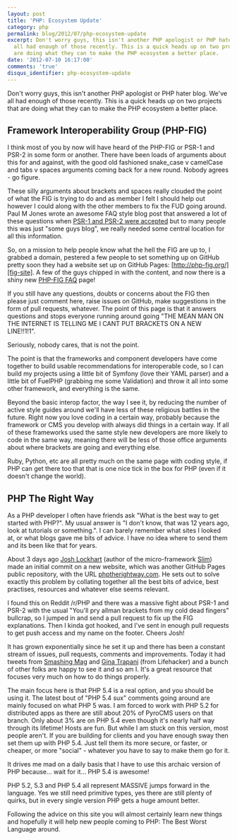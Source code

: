 ```yaml
---
layout: post
title: 'PHP: Ecosystem Update'
category: php
permalink: blog/2012/07/php-ecosystem-update
excerpt: Don't worry guys, this isn't another PHP apologist or PHP hater blog. We've
  all had enough of those recently. This is a quick heads up on two projects that
  are doing what they can to make the PHP ecosystem a better place.
date: '2012-07-10 16:17:00'
comments: 'true'
disqus_identifier: php-ecosystem-update
---
```


Don't worry guys, this isn't another PHP apologist or PHP hater blog. We've all had enough of those recently. This is a quick heads up on two projects that are doing what they can to make the PHP ecosystem a better place.

## Framework Interoperability Group (PHP-FIG)

I think most of you by now will have heard of the PHP-FIG or PSR-1 and PSR-2 in some form or another. There have been loads of arguments about this for and against, with the good old fashioned snake_case v camelCase and tabs v spaces arguments coming back for a new round. Nobody agrees - go figure. 

These silly arguments about brackets and spaces really clouded the point of what the FIG is trying to do and as member I felt I should help out however I could along with the other members to fix the FUD going around. Paul M Jones wrote an awesome FAQ style blog post that answered a lot of these questions when [PSR-1 and PSR-2 were accepted](http://paul-m-jones.com/archives/2420) but to many people this was just "some guys blog", we really needed some central location for all this information.

So, on a mission to help people know what the hell the FIG are up to, I grabbed a domain, pestered a few people to set something up on GitHub pretty soon they had a website set up on GitHub Pages: [http://php-fig.org/][fig-site]. A few of the guys chipped in with the content, and now there is a shiny new [PHP-FIG FAQ][fig-faq] page!

If you still have any questions, doubts or concerns about the FIG then please just comment here, raise issues on GitHub, make suggestions in the form of pull requests, whatever. The point of this page is that it answers questions and stops everyone running around going "THE MEAN MAN ON THE INTERNET IS TELLING ME I CANT PUT BRACKETS ON A NEW LINE!!1!1". 

Seriously, nobody cares, that is not the point.

The point is that the frameworks and component developers have come together to build usable recommendations for interoperable code, so I can build my projects using a little bit of Symfony (love their YAML parser) and a little bit of FuelPHP (grabbing me some Validation) and throw it all into some other framework, and everything is the same. 

Beyond the basic interop factor, the way I see it, by reducing the number of active style guides around we'll have less of these religious battles in the future. Right now you love coding in a certain way, probably because the framework or CMS you develop with always did things in a certain way. If all of these frameworks used the same style new developers are more likely to code in the same way, meaning there will be less of those office arguments about where brackets are going and everything else.

Ruby, Python, etc are all pretty much on the same page with coding style, if PHP can get there too that that is one nice tick in the box for PHP (even if it doesn't change the world).

[fig-site]: http://www.php-fig.org/
[fig-faq]: http://www.php-fig.org/faq/

## PHP The Right Way

As a PHP developer I often have friends ask "What is the best way to get started with PHP?". My usual answer is "I don't know, that was 12 years ago, look at tutorials or something.". I can barely remember what sites I looked at, or what blogs gave me bits of advice. I have no idea where to send them and its been like that for years.

About 3 days ago [Josh Lockhart][josh] (author of the micro-framework [Slim][slim]) made an initial commit on a new website, which was another GitHub Pages public repository, with the URL [phptherightway.com][phptrw]. He sets out to solve exactly this problem by collating together all the best bits of advice, best practises, resources and whatever else seems relevant.

I found this on Reddit /r/PHP and there was a massive fight about PSR-1 and PSR-2 with the usual "You'll pry allman brackets from my cold dead fingers" bullcrap, so I jumped in and send a pull request to fix up the FIG explanations. Then I kinda got hooked, and I've sent in enough pull requests to get push access and my name on the footer. Cheers Josh!

It has grown exponentially since he set it up and there has been a constant stream of issues, pull requests, comments and improvements. Today it had tweets from [Smashing Mag][smashing] and [Gina Trapani][gina] (from Lifehacker) and a bunch of other folks are happy to see it and so am I. It's a great resource that focuses very much on how to do things properly.

The main focus here is that PHP 5.4 is a real option, and you should be using it. The latest bout of "PHP 5.4 sux" comments going around are mainly focused on what PHP 5 was. I am forced to work with PHP 5.2 for distributed apps as there are still about 20% of PyroCMS users on that branch. Only about 3% are on PHP 5.4 even though it's nearly half way through its lifetime! Hosts are fun. But while I am stuck on this version, most people aren't. If you are building for clients and you have enough sway then set them up with PHP 5.4. Just tell them its more secure, or faster, or cheaper, or more "social" - whatever you have to say to make them go for it.

It drives me mad on a daily basis that I have to use this archaic version of PHP because... wait for it... PHP 5.4 is awesome!

PHP 5.2, 5.3 and PHP 5.4 all represent MASSIVE jumps forward in the language. Yes we still need primitive types, yes there are still plenty of quirks, but in every single version PHP gets a huge amount better. 

Following the advice on this site you will almost certainly learn new things and hopefully it will help new people coming to PHP: The Best Worst Language around.

[josh]: https://twitter.com/codeguy
[slim]: http://www.slimframework.com/
[phptrw]: http://phptherightway.com
[smashing]: https://twitter.com/smashingmag/status/222585989426716674
[gina]: https://twitter.com/ginatrapani
[lifehacker]: http://lifehacker.com/